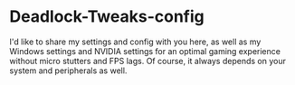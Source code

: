 # Deadlock-Tweaks-config
I'd like to share my settings and config with you here, as well as my Windows settings and NVIDIA settings for an optimal gaming experience without micro stutters and FPS lags. Of course, it always depends on your system and peripherals as well. 

